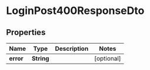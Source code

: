 

# LoginPost400ResponseDto

## Properties

Name | Type | Description | Notes
------------ | ------------- | ------------- | -------------
**error** | **String** |  |  [optional]



